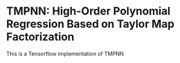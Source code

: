 # TMPNN: High-Order Polynomial Regression Based on Taylor Map Factorization
This is a Tensorflow implementation of TMPNN